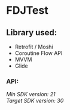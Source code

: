 # FDJTest

## Library used:

* Retrofit / Moshi
* Coroutine Flow API
* MVVM
* Glide

### API:

*Min SDK version: 21*<br/>
*Target SDK version: 30*
